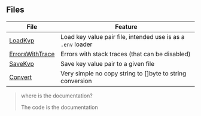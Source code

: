 ## Files

File | Feature
--- | ---
[LoadKvp](./LoadKvp.go) | Load key value pair file, intended use is as a `.env` loader
[ErrorsWithTrace](./ErrorsWithTrace.go) | Errors with stack traces (that can be disabled)
[SaveKvp](./SaveKvp.go) | Save key value pair to a given file
[Convert](./Convert.go) | Very simple no copy string to []byte to string conversion



> where is the documentation?
> 
> The code is the documentation
